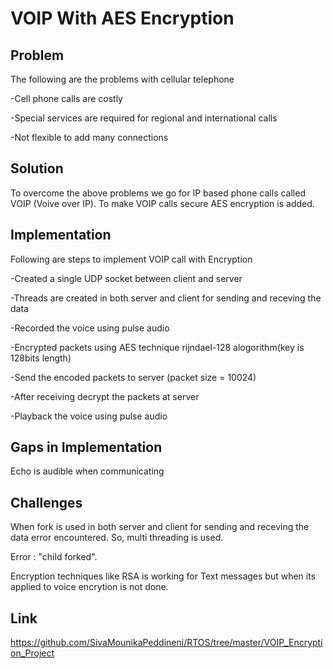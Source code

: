 
# **VOIP With AES Encryption**

## **Problem**
The following are the problems with cellular telephone

-Cell phone calls are costly

-Special services are required for regional and international calls

-Not flexible to add many connections

## **Solution**

To overcome the above problems we go for IP based phone calls called VOIP  (Voive over IP). 
To make VOIP calls secure AES encryption is added.

## **Implementation**
Following are steps to implement VOIP call with Encryption

-Created a single UDP socket between client and server

-Threads are created in both server and client for sending and receving the data

-Recorded the voice using pulse audio

-Encrypted packets using AES technique rijndael-128 alogorithm(key is 128bits length) 

-Send the encoded packets to server (packet size = 10024)

-After receiving decrypt the packets at server

-Playback the voice using pulse audio


## **Gaps in Implementation**

Echo is audible when communicating

## **Challenges**

When fork is used in both server and client for sending and receving the data error encountered. So, multi threading is used.

Error : "child forked".

Encryption techniques like RSA is working for Text messages but when its applied to voice encrytion is not done.

## **Link**
https://github.com/SivaMounikaPeddineni/RTOS/tree/master/VOIP_Encryption_Project




